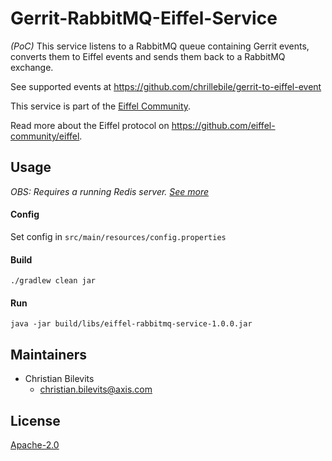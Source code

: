 # Gerrit-RabbitMQ-Eiffel-Service

*(PoC)* This service listens to a RabbitMQ queue containing Gerrit events, converts them to Eiffel events and sends them back to a RabbitMQ exchange.

See supported events at https://github.com/chrillebile/gerrit-to-eiffel-event

This service is part of the [Eiffel Community](https://eiffel-community.github.io/).

Read more about the Eiffel protocol on https://github.com/eiffel-community/eiffel.

## Usage

*OBS: Requires a running Redis server. [See more](https://redis.io/)* 

#### Config
Set config in `src/main/resources/config.properties` 
#### Build
`./gradlew clean jar`
#### Run
`java -jar build/libs/eiffel-rabbitmq-service-1.0.0.jar`

## Maintainers
 * Christian Bilevits
    - <christian.bilevits@axis.com>

## License
[Apache-2.0](LICENSE)

